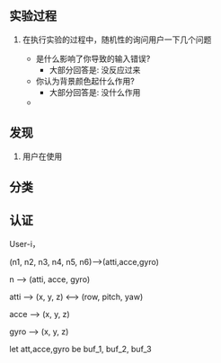 ## 实验过程
1. 在执行实验的过程中，随机性的询问用户一下几个问题
	
	* 是什么影响了你导致的输入错误?
		- 大部分回答是: 没反应过来		
	* 你认为背景颜色起什么作用?
		- 大部分回答是: 没什么作用
	* 

## 发现
1. 用户在使用

## 分类

## 认证
User-i，

(n1, n2, n3, n4, n5, n6)-->(atti,acce,gyro)

n --> (atti, acce, gyro)

atti --> (x, y, z)  <--> (row, pitch, yaw)

acce --> (x, y, z)

gyro --> (x, y, z)

let att,acce,gyro be buf_1, buf_2, buf_3


